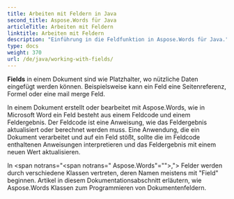 ```yaml
---
title: Arbeiten mit Feldern in Java
second_title: Aspose.Words für Java
articleTitle: Arbeiten mit Feldern
linktitle: Arbeiten mit Feldern
description: "Einführung in die Feldfunktion in Aspose.Words für Java."
type: docs
weight: 370
url: /de/java/working-with-fields/
---
```


**Fields** in einem Dokument sind wie Platzhalter, wo nützliche Daten eingefügt werden können. Beispielsweise kann ein Feld eine Seitenreferenz, Formel oder eine mail merge Feld.

In einem Dokument erstellt oder bearbeitet mit Aspose.Words, wie in Microsoft Word ein Feld besteht aus einem Feldcode und einem Feldergebnis. Der Feldcode ist eine Anweisung, wie das Feldergebnis aktualisiert oder berechnet werden muss. Eine Anwendung, die ein Dokument verarbeitet und auf ein Feld stößt, sollte die im Feldcode enthaltenen Anweisungen interpretieren und das Feldergebnis mit einem neuen Wert aktualisieren.

In <span notrans="<span notrans=" Aspose.Words"=""></span>,"> Felder werden durch verschiedene Klassen vertreten, deren Namen meistens mit "Field" beginnen. Artikel in diesem Dokumentationsabschnitt erläutern, wie Aspose.Words Klassen zum Programmieren von Dokumentenfeldern.